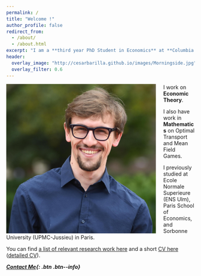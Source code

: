 ```yaml
---
permalink: /
title: "Welcome !"
author_profile: false
redirect_from: 
  - /about/
  - /about.html
excerpt: "I am a **third year PhD Student in Economics** at **Columbia University**, New York."
header:
  overlay_image: "http://cesarbarilla.github.io/images/Morningside.jpg"
  overlay_filter: 0.6
---
```


<img src="/images/Barilla_2.jpg" alt="drawing" width="400" height="400" style="float: left; padding-right:20px"/> 

I work on **Economic Theory**. 

I also have work in **Mathematics** on Optimal Transport and Mean Field Games.

I previously studied at Ecole Normale Superieure (ENS Ulm), Paris School of Economics, and Sorbonne University (UPMC-Jussieu) in Paris.

You can find [a list of relevant research work here](https://cesarbarilla.github.io/research/) and a short [CV here](https://cesarbarilla.github.io/cv/) ([detailed CV](https://cesarbarilla.github.io/files/CV_Barilla_2020_detailed.pdf)).

***[Contact Me](mailto:cesar.barilla@columbia.edu){: .btn .btn--info}***


<!-- 
Publications
======

* <b> [A Mean-Field Game Model for the Evolution of Cities](http://cesarbarilla.github.io/research/mfg-cities) </b>  
with [Guillaume Carlier](https://www.ceremade.dauphine.fr/~carlier/) and Jean-Michel Lasry  
Forthcoming in [Journal of Dynamics and Games](https://www.aimsciences.org/article/doi/10.3934/jdg.2021017)


Work in Progress
======

* <b> The Dynamics of Conflict </b>  
with [Duarte Gonçalves](https://duartegoncalves.com) -->
